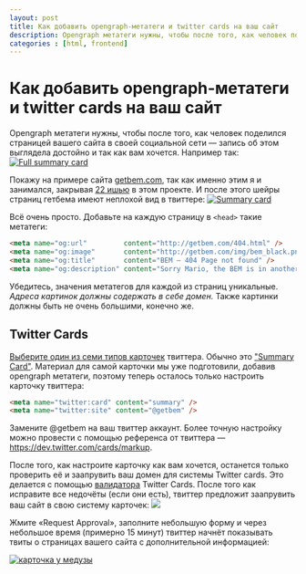 ```yaml
---
layout: post
title: Как добавить opengraph-метатеги и twitter cards на ваш сайт
description: Opengraph метатеги нужны, чтобы после того, как человек поделился страницей вашего сайта в своей социальной сети — запись об этом выглядела достойно и так как вам хочется.
categories : [html, frontend]
---
```


# Как добавить opengraph-метатеги и twitter cards на ваш сайт

Opengraph метатеги нужны, чтобы после того, как человек поделился страницей
вашего сайта в своей социальной сети — запись об этом выглядела достойно и так как вам хочется. Например так:
[![Full summary card](http://i.imgur.com/A0u0DoA.png)](https://twitter.com/nytimes/status/547531618098118656)

Покажу на примере сайта [getbem.com][gb], так как именно этим я и занимался,
закрывая [22 ишью][issue-22] в этом проекте. И после этого шейры страниц гетбема имеют неплохой вид в твиттере:
[![Summary card](http://i.imgur.com/3XxXyTK.png)](https://twitter.com/getbem/status/547330502135652352)

Всё очень просто. Добавьте на каждую страницу в `<head>` такие метатеги:

```html
<meta name="og:url"         content="http://getbem.com/404.html" />
<meta name="og:image"       content="http://getbem.com/img/bem_black.png" />
<meta name="og:title"       content="BEM — 404 Page not found" />
<meta name="og:description" content="Sorry Mario, the BEM is in another castl" />
```

Убедитесь, значения метатегов для каждой из страниц уникальные.
*Адреса картинок должны содержать в себе домен.* Также картинки должны быть
не очень большими, конечно же.

## Twitter Сards

[Выберите один из семи типов карточек][cards-types] твиттера. Обычно это
["Summary Card"][summary-card]. Материал для самой карточки мы уже подготовили,
добавив opengraph метатеги, поэтому теперь осталось только настроить карточку твиттера:

```html
<meta name="twitter:card" content="summary" />
<meta name="twitter:site" content="@getbem" />
```

Замените @getbem на ваш твиттер аккаунт. Более точную настройку можно провести
с помощью референса от твиттера — https://dev.twitter.com/cards/markup.

После того, как настроите карточку как вам хочется,
останется только проверить её и заапрувить ваш домен для системы Twitter cards.
Это делается с помощью [валидатора][validator] Twitter Cards. После того как исправите все недочёты
(если они есть), твиттер предложит заапрувить ваш сайт в свою систему карточек:
![](http://i.imgur.com/WOOWs22.png)

Жмите «Request Approval», заполните небольшую форму и через небольшое время (примерно 15 минут) твиттер
начнёт показывать твиты о страницах вашего сайта с дополнительной информацией:

[![карточка у медузы](http://i.imgur.com/jZLZUtf.png)](https://twitter.com/meduzaproject/status/547456821741768705)

[cards-types]: https://dev.twitter.com/cards/types
[summary-card]: https://dev.twitter.com/cards/types/summary
[gb]: http://getbem.com
[issue-22]: https://github.com/getbem/getbem.com/issues/22
[validator]: https://cards-dev.twitter.com/validator

